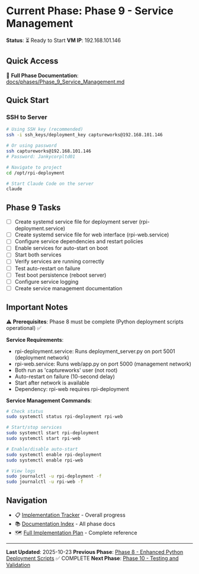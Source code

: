 # Current Phase: Phase 9 - Service Management

**Status**: ⏳ Ready to Start
**VM IP**: 192.168.101.146

## Quick Access

📖 **Full Phase Documentation**: [docs/phases/Phase_9_Service_Management.md](docs/phases/Phase_9_Service_Management.md)

## Quick Start

### SSH to Server
```bash
# Using SSH key (recommended)
ssh -i ssh_keys/deployment_key captureworks@192.168.101.146

# Or using password
ssh captureworks@192.168.101.146
# Password: Jankycorpltd01

# Navigate to project
cd /opt/rpi-deployment

# Start Claude Code on the server
claude
```

## Phase 9 Tasks

- [ ] Create systemd service file for deployment server (rpi-deployment.service)
- [ ] Create systemd service file for web interface (rpi-web.service)
- [ ] Configure service dependencies and restart policies
- [ ] Enable services for auto-start on boot
- [ ] Start both services
- [ ] Verify services are running correctly
- [ ] Test auto-restart on failure
- [ ] Test boot persistence (reboot server)
- [ ] Configure service logging
- [ ] Create service management documentation

## Important Notes

⚠️ **Prerequisites**: Phase 8 must be complete (Python deployment scripts operational) ✅

**Service Requirements**:
- rpi-deployment.service: Runs deployment_server.py on port 5001 (deployment network)
- rpi-web.service: Runs web/app.py on port 5000 (management network)
- Both run as 'captureworks' user (not root)
- Auto-restart on failure (10-second delay)
- Start after network is available
- Dependency: rpi-web requires rpi-deployment

**Service Management Commands**:
```bash
# Check status
sudo systemctl status rpi-deployment rpi-web

# Start/stop services
sudo systemctl start rpi-deployment
sudo systemctl start rpi-web

# Enable/disable auto-start
sudo systemctl enable rpi-deployment
sudo systemctl enable rpi-web

# View logs
sudo journalctl -u rpi-deployment -f
sudo journalctl -u rpi-web -f
```

## Navigation

- 📋 [Implementation Tracker](IMPLEMENTATION_TRACKER.md) - Overall progress
- 📚 [Documentation Index](docs/README.md) - All phase docs
- 🗺️ [Full Implementation Plan](docs/RPI_NETWORK_DEPLOYMENT_IMPLEMENTATION_PLAN.md) - Complete reference

---

**Last Updated**: 2025-10-23
**Previous Phase**: [Phase 8 - Enhanced Python Deployment Scripts](docs/phases/Phase_8_Python_Scripts.md) ✅ COMPLETE
**Next Phase**: [Phase 10 - Testing and Validation](docs/phases/Phase_10_Testing_Validation.md)
